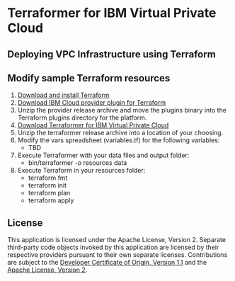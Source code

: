 # Terraformer for IBM Virtual Private Cloud

## Deploying VPC Infrastructure using Terraform

## Modify sample Terraform resources

1. [Download and install Terraform](https://learn.hashicorp.com/tutorials/terraform/install-cli)
2. [Download IBM Cloud provider plugin for Terraform](https://github.com/IBM-Cloud/terraform-provider-ibm/releases)
3. Unzip the provider release archive and move the plugins binary into the Terraform plugins directory for the platform.
4. [Download Terraformer for IBM Virtual Private Cloud](/releases/releases.md)
5. Unzip the terraformer release archive into a location of your choosing.
6. Modify the vars spreadsheet (variables.tf) for the following variables:
    - TBD
7. Execute Terraformer with your data files and output folder:  
    - bin/terraformer -o resources data
8. Execute Terraform in your resources folder:
    - terraform fmt
    - terraform init
    - terraform plan
    - terraform apply

## License

This application is licensed under the Apache License, Version 2.  Separate third-party code objects invoked by this application are licensed by their respective providers pursuant to their own separate licenses.  Contributions are subject to the [Developer Certificate of Origin, Version 1.1](https://developercertificate.org/) and the [Apache License, Version 2](https://www.apache.org/licenses/LICENSE-2.0.txt).
